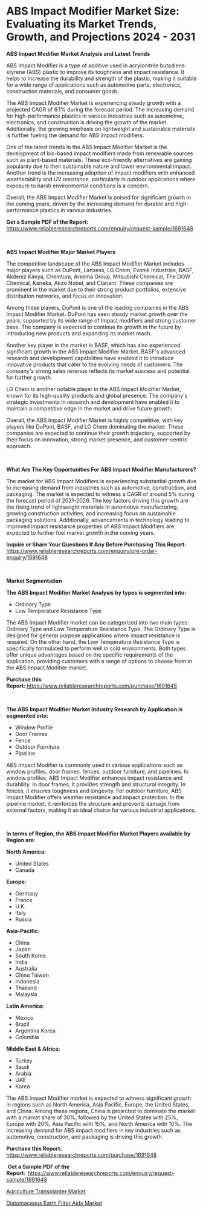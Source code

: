 <p><h1>ABS Impact Modifier Market Size: Evaluating its Market Trends, Growth, and Projections 2024 - 2031</h1></p><p><strong>ABS Impact Modifier Market Analysis and Latest Trends</strong></p>
<p><p>ABS Impact Modifier is a type of additive used in acrylonitrile butadiene styrene (ABS) plastic to improve its toughness and impact resistance. It helps to increase the durability and strength of the plastic, making it suitable for a wide range of applications such as automotive parts, electronics, construction materials, and consumer goods.</p><p>The ABS Impact Modifier Market is experiencing steady growth with a projected CAGR of 6.1% during the forecast period. The increasing demand for high-performance plastics in various industries such as automotive, electronics, and construction is driving the growth of the market. Additionally, the growing emphasis on lightweight and sustainable materials is further fueling the demand for ABS impact modifiers.</p><p>One of the latest trends in the ABS Impact Modifier Market is the development of bio-based impact modifiers made from renewable sources such as plant-based materials. These eco-friendly alternatives are gaining popularity due to their sustainable nature and lower environmental impact. Another trend is the increasing adoption of impact modifiers with enhanced weatherability and UV resistance, particularly in outdoor applications where exposure to harsh environmental conditions is a concern.</p><p>Overall, the ABS Impact Modifier Market is poised for significant growth in the coming years, driven by the increasing demand for durable and high-performance plastics in various industries.</p></p>
<p><strong>Get a Sample PDF of the Report:&nbsp;</strong> <a href="https://www.reliableresearchreports.com/enquiry/request-sample/1691648">https://www.reliableresearchreports.com/enquiry/request-sample/1691648</a></p>
<p>&nbsp;</p>
<p><strong>ABS Impact Modifier Major Market Players</strong></p>
<p><p>The competitive landscape of the ABS Impact Modifier Market includes major players such as DuPont, Lanxess, LG Chem, Evonik Industries, BASF, Akdeniz Kimya, Chemtura, Arkema Group, Mitsubishi Chemical, The DOW Chemical, Kaneka, Akzo Nobel, and Clariant. These companies are prominent in the market due to their strong product portfolios, extensive distribution networks, and focus on innovation.</p><p>Among these players, DuPont is one of the leading companies in the ABS Impact Modifier Market. DuPont has seen steady market growth over the years, supported by its wide range of impact modifiers and strong customer base. The company is expected to continue its growth in the future by introducing new products and expanding its market reach.</p><p>Another key player in the market is BASF, which has also experienced significant growth in the ABS Impact Modifier Market. BASF's advanced research and development capabilities have enabled it to introduce innovative products that cater to the evolving needs of customers. The company's strong sales revenue reflects its market success and potential for further growth.</p><p>LG Chem is another notable player in the ABS Impact Modifier Market, known for its high-quality products and global presence. The company's strategic investments in research and development have enabled it to maintain a competitive edge in the market and drive future growth.</p><p>Overall, the ABS Impact Modifier Market is highly competitive, with key players like DuPont, BASF, and LG Chem dominating the market. These companies are expected to continue their growth trajectory, supported by their focus on innovation, strong market presence, and customer-centric approach.</p></p>
<p>&nbsp;</p>
<p><strong>What Are The Key Opportunities For ABS Impact Modifier Manufacturers?</strong></p>
<p><p>The market for ABS Impact Modifiers is experiencing substantial growth due to increasing demand from industries such as automotive, construction, and packaging. The market is expected to witness a CAGR of around 5% during the forecast period of 2021-2026. The key factors driving this growth are the rising trend of lightweight materials in automotive manufacturing, growing construction activities, and increasing focus on sustainable packaging solutions. Additionally, advancements in technology leading to improved impact resistance properties of ABS Impact Modifiers are expected to further fuel market growth in the coming years.</p></p>
<p><strong>Inquire or Share Your Questions If Any Before Purchasing This Report:</strong> <a href="https://www.reliableresearchreports.com/enquiry/pre-order-enquiry/1691648">https://www.reliableresearchreports.com/enquiry/pre-order-enquiry/1691648</a></p>
<p>&nbsp;</p>
<p><strong>Market Segmentation</strong></p>
<p><strong>The ABS Impact Modifier Market Analysis by types is segmented into:</strong></p>
<p><ul><li>Ordinary Type</li><li>Low Temperature Resistance Type</li></ul></p>
<p><p>The ABS Impact Modifier market can be categorized into two main types: Ordinary Type and Low Temperature Resistance Type. The Ordinary Type is designed for general purpose applications where impact resistance is required. On the other hand, the Low Temperature Resistance Type is specifically formulated to perform well in cold environments. Both types offer unique advantages based on the specific requirements of the application, providing customers with a range of options to choose from in the ABS Impact Modifier market.</p></p>
<p><strong>Purchase this Report:&nbsp;</strong><a href="https://www.reliableresearchreports.com/purchase/1691648">https://www.reliableresearchreports.com/purchase/1691648</a></p>
<p>&nbsp;</p>
<p><strong>The ABS Impact Modifier Market Industry Research by Application is segmented into:</strong></p>
<p><ul><li>Window Profile</li><li>Door Frames</li><li>Fence</li><li>Outdoor Furniture</li><li>Pipeline</li></ul></p>
<p><p>ABS Impact Modifier is commonly used in various applications such as window profiles, door frames, fences, outdoor furniture, and pipelines. In window profiles, ABS Impact Modifier enhances impact resistance and durability. In door frames, it provides strength and structural integrity. In fences, it ensures toughness and longevity. For outdoor furniture, ABS Impact Modifier offers weather resistance and impact protection. In the pipeline market, it reinforces the structure and prevents damage from external factors, making it an ideal choice for various industrial applications.</p></p>
<p>&nbsp;</p>
<p><strong>In terms of Region, the ABS Impact Modifier Market Players available by Region are:</strong></p>
<p>
    <p> <strong> North America: </strong>
        <ul>
            <li>United States</li>
            <li>Canada</li>
        </ul>
        </p> 
    <p> <strong> Europe: </strong>
        <ul>
            <li>Germany</li>
            <li>France</li>
            <li>U.K.</li>
            <li>Italy</li>
            <li>Russia</li>
        </ul>
        </p> 
    <p> <strong> Asia-Pacific: </strong>
        <ul>
            <li>China</li>
            <li>Japan</li>
            <li>South Korea</li>
            <li>India</li>
            <li>Australia</li>
            <li>China Taiwan</li>
            <li>Indonesia</li>
            <li>Thailand</li>
            <li>Malaysia</li>
        </ul>
        </p> 
    <p> <strong> Latin America: </strong>
        <ul>
            <li>Mexico</li>
            <li>Brazil</li>
            <li>Argentina Korea</li>
            <li>Colombia</li>
        </ul>
        </p> 
    <p> <strong> Middle East & Africa: </strong>
        <ul>
            <li>Turkey</li>
            <li>Saudi</li>
            <li>Arabia</li>
            <li>UAE</li>
            <li>Korea</li>
        </ul>
    </p>
    </p>
<p><p>The ABS Impact Modifier market is expected to witness significant growth in regions such as North America, Asia Pacific, Europe, the United States, and China. Among these regions, China is projected to dominate the market with a market share of 30%, followed by the United States with 25%, Europe with 20%, Asia Pacific with 15%, and North America with 10%. The increasing demand for ABS impact modifiers in key industries such as automotive, construction, and packaging is driving this growth.</p></p>
<p><strong>Purchase this Report: </strong><a href="https://www.reliableresearchreports.com/purchase/1691648">https://www.reliableresearchreports.com/purchase/1691648</a></p>
<p>&nbsp;<strong>Get a Sample PDF of the Report:&nbsp;&nbsp;</strong><a href="https://www.reliableresearchreports.com/enquiry/request-sample/1691648">https://www.reliableresearchreports.com/enquiry/request-sample/1691648</a></p>
<p><strong></strong></p>
<p><p><a href="https://issuu.com/reportprime-2/docs/agriculture-transplanter-market-size-2030.pptx">Agriculture Transplanter Market</a></p><p><a href="https://issuu.com/reportprime-2/docs/diatomaceous-earth-filter-aids-market-size-2030.pp">Diatomaceous Earth Filter Aids Market</a></p></p>